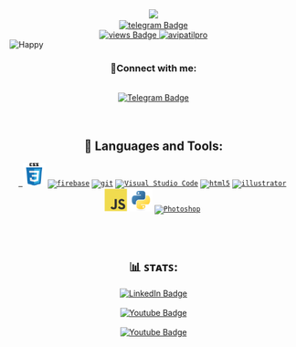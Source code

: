 <div id="header" align="center">
  <a href="https://github.com/MrTamilKiD">
  <img src="https://media.giphy.com/media/M9gbBd9nbDrOTu1Mqx/giphy.gif" width="100"/>
  </a>
</div>

<div align="center">
  <a href="https://telegram.me/MrTamilKiD">
    <img src="https://img.shields.io/badge/Telegram-red?style=for-the-badge&logo=telegram&logoColor=white" alt="telegram Badge"/>
  </a>

</div>




<div id="badges" align="center" width="170px" height="24">
  <a href="https://github.com/MrTamilKiD">
    <img src="https://komarev.com/ghpvc/?username=MrTamilKiD&label=PROFILE%20VISITORS&color=blueviolet&style=flat-square" alt="views Badge"/>
  </a>
  <a href="https://github.com/MrTamilKiD">
    <img src="https://komarev.com/ghpvc/?username=MrTamilKiD&style=flat-square&color=blue" alt="avipatilpro" alt="Youtube Badge"/>
  </a>
</div>


<img src="https://readme-typing-svg.herokuapp.com?font=Kaushan+Script&size=40&duration=3500&color=447FF7&background=FFFFFF00&center=true&vCenter=true&width=650&height=55&lines=Hey!+It's+Happy+%F0%9F%91%8B%F0%9F%8F%BB;I'm+a+student,+coder+and+a+developer!+%F0%9F%A7%91%F0%9F%8F%BB%E2%80%8D%F0%9F%92%BB;⚡+Fun+fact+I'm+a+noob+coder+%F0%9F%87%AE%F0%9F%87%B3;I+am+from+India+%F0%9F%93%88;Please+Support+and+Follow+%E2%9A%99%EF%B8%8F" alt="Happy" width="650" height="55">

<h3 align="center">🔗Connect with me: </h3>
<!--[<img align="left" alt="TG" | telegram" width="22px" src="https://cdn.jsdelivr.net/npm/simple-icons@v3/icons/telegram.svg" />][TELEGRAM] -->


<br>
  <div align="center" >
  <a href="https://github.com/MrTamilKiD">
    <img  width="120px" src="https://www.gstatic.com/telegram/img/branding/telegramlogo/svg/telegramlogo.svg" alt="Telegram Badge"/>
  </a>
  </div>
<br>

<br>



<h2 align="center">🧬 Languages and Tools: </h2>
<p align="center"><code><a href="https://www.w3schools.com/css/" target="_blank"> <img src="https://raw.githubusercontent.com/devicons/devicon/master/icons/css3/css3-original-wordmark.svg" alt="css3" width="40" height="40"/></a></code> <code><a href="https://firebase.google.com/" target="_blank"><img src="https://www.vectorlogo.zone/logos/firebase/firebase-icon.svg" alt="firebase" width="40" height="40"/></a></code> <code><a href="https://git-scm.com/" target="_blank"><img src="https://www.vectorlogo.zone/logos/git-scm/git-scm-icon.svg" alt="git" width="40" height="40"/></a></code> <code><a href="https://www.adobe.com/products/premiere.html" target="_blank"><img src="https://seeklogo.com/images/V/visual-studio-code-logo-284BC24C39-seeklogo.com.png" alt="Visual Studio Code" width="40" height="40"/></a></code> <code><a href="https://www.w3.org/html/" target="_blank"><img src="https://cdn-icons-png.flaticon.com/512/1051/1051277.png?w=360" alt="html5" width="40" height="40"/></a></code> <code><a href="https://www.adobe.com/in/products/illustrator.html" target="_blank"><img src="https://www.adobe.com/content/dam/shared/images/product-icons/svg/illustrator.svg" alt="illustrator" width="40" height="40"/></a></code> <code><a href="https://developer.mozilla.org/en-US/docs/Web/JavaScript" target="_blank"><img src="https://raw.githubusercontent.com/devicons/devicon/master/icons/javascript/javascript-original.svg" alt="javascript" width="40" height="40"/></a></code> <code><a href="https://www.python.org" target="_blank"><img src="https://raw.githubusercontent.com/devicons/devicon/master/icons/python/python-original.svg" alt="python" width="40" height="40"/></a></code> <code><a href="https://www.adobe.com/in/products/photoshop.html" target="_blank"><img src="https://www.adobe.com/content/dam/acom/one-console/icons_rebrand/ps_appicon.svg" alt="Photoshop" width="40" height="40"/></a></code> </p>





 




<br><br>
 
<h2 align="center"> 📊 ꜱᴛᴀᴛꜱ: </h2>



<div id="badges" align="center">
  <a href="https://github.com/MrTamilKiD">
    <img src="https://github-readme-stats.vercel.app/api?username=MrTamilKiD&bg_color=30,e96443,904e95&title_color=fff&text_color=fff" alt="LinkedIn Badge"/>
  </a>
  <br>
  <br>
  <a href="https://github.com/MrTamilKiD">
    <img src="https://github-readme-stats.vercel.app/api/top-langs/?username=MrTamilKiD&bg_color=10,e96443,904e95&langs_count=10&hide_border=true&show_icons=true&title_color=fff&text_color=fff" alt="Youtube Badge"/>
  </a>
<br>
  <br>
  <a href="https://github.com/MrTamilKiD">
    <img src="http://github-readme-streak-stats.herokuapp.com?user=MrTamilKiD&theme=vue-dark&hide_border=true&date_format=j%20M%5B%20Y%5D" alt="Youtube Badge"/>
  </a>
</div>



